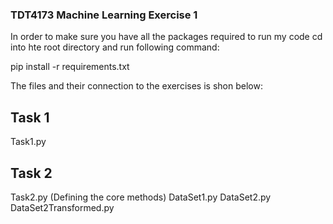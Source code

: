 
### TDT4173 Machine Learning Exercise 1 ###
In order to make sure you have all the packages required to run my code cd into hte root directory and run following command:

pip install -r requirements.txt

The files and their connection to the exercises is shon below:

## Task 1 ##
Task1.py

## Task 2 ##
Task2.py (Defining the core methods)
DataSet1.py
DataSet2.py
DataSet2Transformed.py
